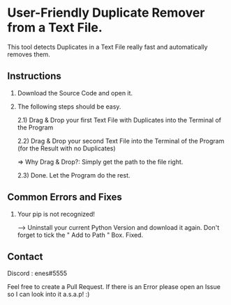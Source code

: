 # User-Friendly Duplicate Remover from a Text File.

This tool detects Duplicates in a Text File really fast and automatically removes them.

## Instructions

1) Download the Source Code and open it.

2) The following steps should be easy.
   
   2.1) Drag & Drop your first Text File with Duplicates into the Terminal of the Program
   
   2.2) Drag & Drop your second Text File into the Terminal of the Program (for the Result with no Duplicates)

   => Why Drag & Drop?: Simply get the path to the file right.
   
   2.3) Done. Let the Program do the rest.
   
## Common Errors and Fixes
       
1) Your pip is not recognized!

   --> Uninstall your current Python Version and download it again.
   Don't forget to tick the " Add to Path " Box. Fixed.
       
## Contact

Discord : enes#5555

Feel free to create a Pull Request. If there is an Error please open an Issue so I can look into it a.s.a.p! :) 
